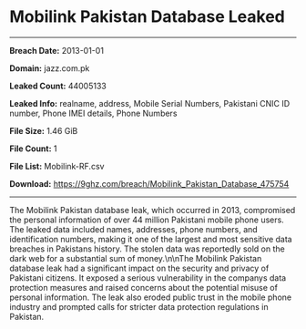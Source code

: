 # Mobilink Pakistan Database Leaked

------------
**Breach Date:** 2013-01-01

**Domain:** jazz.com.pk

**Leaked Count:** 44005133

**Leaked Info:** realname, address, Mobile Serial Numbers, Pakistani CNIC ID number, Phone IMEI details, Phone Numbers

**File Size:** 1.46 GiB

**File Count:** 1

**File List:** Mobilink-RF.csv

**Download:** https://9ghz.com/breach/Mobilink_Pakistan_Database_475754

------------
The Mobilink Pakistan database leak, which occurred in 2013, compromised the personal information of over 44 million Pakistani mobile phone users. The leaked data included names, addresses, phone numbers, and identification numbers, making it one of the largest and most sensitive data breaches in Pakistans history. The stolen data was reportedly sold on the dark web for a substantial sum of money.\n\nThe Mobilink Pakistan database leak had a significant impact on the security and privacy of Pakistani citizens. It exposed a serious vulnerability in the companys data protection measures and raised concerns about the potential misuse of personal information. The leak also eroded public trust in the mobile phone industry and prompted calls for stricter data protection regulations in Pakistan.
